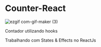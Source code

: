 # Counter-React

![ezgif com-gif-maker (3)](https://user-images.githubusercontent.com/37297378/179044577-122f0810-546f-4aff-9db4-3ba523869d65.gif)


Contador utilizando hooks

Trabalhando com States & Effects no ReactJs
